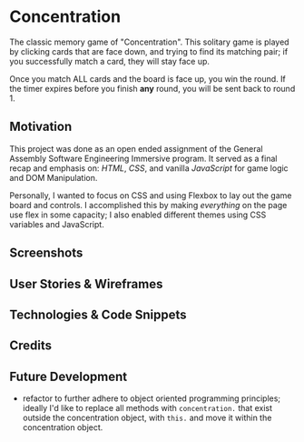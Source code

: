 # Concentration

The classic memory game of "Concentration". This solitary game is played by clicking cards that are face down, and trying to find its matching pair; if you successfully match a card, they will stay face up.

Once you match ALL cards and the board is face up, you win the round. If the timer expires before you finish **any** round, you will be sent back to round 1.

## Motivation

This project was done as an open ended assignment of the General Assembly Software Engineering Immersive program. It served as a final recap and emphasis on: _HTML_, _CSS_, and vanilla _JavaScript_ for game logic and DOM Manipulation.

Personally, I wanted to focus on CSS and using Flexbox to lay out the game board and controls. I accomplished this by making _everything_ on the page use flex in some capacity; I also enabled different themes using CSS variables and JavaScript.

## Screenshots

## User Stories & Wireframes

## Technologies & Code Snippets

## Credits

## Future Development

-   refactor to further adhere to object oriented programming principles; ideally I'd like to replace all methods with `concentration.` that exist outside the concentration object, with `this.` and move it within the concentration object.
